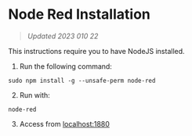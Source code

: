 # Node Red Installation

> _Updated 2023 010 22_

This instructions require you to have NodeJS installed.

1. Run the following command:
```
sudo npm install -g --unsafe-perm node-red
```
2. Run with:
```
node-red
```
3. Access from [localhost:1880](http://localhost:1880/)